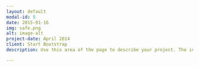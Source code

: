 ```yaml
---
layout: default
modal-id: 5
date: 2015-01-16
img: safe.png
alt: image-alt
project-date: April 2014
client: Start Bootstrap
description: Use this area of the page to describe your project. The icon above is part of a free icon set by <a href="https://sellfy.com/p/8Q9P/jV3VZ/">Flat Icons</a>. On their website, you can download their free set with 16 icons, or you can purchase the entire set with 146 icons for only $12!

---
```

